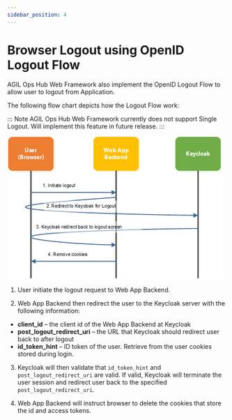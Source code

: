 ```yaml
---
sidebar_position: 4
---
```


#	Browser Logout using OpenID Logout Flow

AGIL Ops Hub Web Framework also implement the OpenID Logout Flow to allow user to logout from Application. 

The following flow chart depicts how the Logout Flow work:

::: Note
AGIL Ops Hub Web Framework currently does not support Single Logout. Will implement this feature in future release.
:::

![Logout](./images/6.3_logout.png) 

1.	User initiate the logout request to Web App Backend.

2.	Web App Backend then redirect the user to the Keycloak server with the following information:
*	**client_id** – the client id of the Web App Backend at Keycloak
*	**post_logout_redirect_uri** – the URL that Keycloak should redirect user back to after logout
*	**id_token_hint** – ID token of the user. Retrieve from the user cookies stored during login.

3.	Keycloak will then validate that `id_token_hint` and `post_logout_redirect_uri` are valid. If valid, Keycloak will terminate the user session and redirect user back to the specified `post_logout_redirect_uri`.

4.	Web App Backend will instruct browser to delete the cookies that store the id and access tokens.

